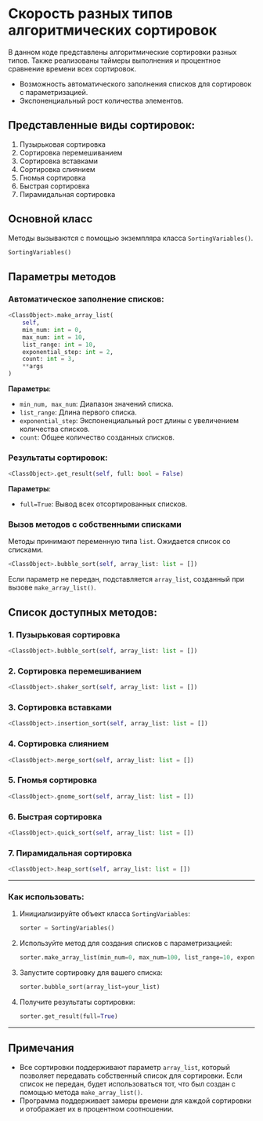 
# Скорость разных типов алгоритмических сортировок

В данном коде представлены алгоритмические сортировки разных типов.
Также реализованы таймеры выполнения и процентное сравнение времени всех сортировок.

* Возможность автоматического заполнения списков для сортировок с параметризацией.
* Экспоненциальный рост количества элементов.

## Представленные виды сортировок:

1. Пузырьковая сортировка
2. Сортировка перемешиванием
3. Сортировка вставками
4. Сортировка слиянием
5. Гномья сортировка
6. Быстрая сортировка
7. Пирамидальная сортировка

## Основной класс

Методы вызываются с помощью экземпляра класса `SortingVariables()`.

```python
SortingVariables()
```

## Параметры методов

### Автоматическое заполнение списков:

```python
<ClassObject>.make_array_list(
    self,
    min_num: int = 0,
    max_num: int = 10,
    list_range: int = 10,
    exponential_step: int = 2,
    count: int = 3,
    **args
)
```

**Параметры**:
- `min_num, max_num`: Диапазон значений списка.
- `list_range`: Длина первого списка.
- `exponential_step`: Экспоненциальный рост длины с увеличением количества списков.
- `count`: Общее количество созданных списков.

### Результаты сортировок:

```python
<ClassObject>.get_result(self, full: bool = False)
```

**Параметры**:
- `full=True`: Вывод всех отсортированных списков.

### Вызов методов с собственными списками

Методы принимают переменную типа `list`. Ожидается список со списками.

```python
<ClassObject>.bubble_sort(self, array_list: list = [])
```

Если параметр не передан, подставляется `array_list`, созданный при вызове `make_array_list()`.

## Список доступных методов:

### 1. Пузырьковая сортировка
```python
<ClassObject>.bubble_sort(self, array_list: list = [])
```

### 2. Сортировка перемешиванием
```python
<ClassObject>.shaker_sort(self, array_list: list = [])
```

### 3. Сортировка вставками
```python
<ClassObject>.insertion_sort(self, array_list: list = [])
```

### 4. Сортировка слиянием
```python
<ClassObject>.merge_sort(self, array_list: list = [])
```

### 5. Гномья сортировка
```python
<ClassObject>.gnome_sort(self, array_list: list = [])
```

### 6. Быстрая сортировка
```python
<ClassObject>.quick_sort(self, array_list: list = [])
```

### 7. Пирамидальная сортировка
```python
<ClassObject>.heap_sort(self, array_list: list = [])
```

---

### Как использовать:

1. Инициализируйте объект класса `SortingVariables`:
   ```python
   sorter = SortingVariables()
   ```

2. Используйте метод для создания списков с параметризацией:
   ```python
   sorter.make_array_list(min_num=0, max_num=100, list_range=10, exponential_step=2, count=5)
   ```

3. Запустите сортировку для вашего списка:
   ```python
   sorter.bubble_sort(array_list=your_list)
   ```

4. Получите результаты сортировки:
   ```python
   sorter.get_result(full=True)
   ```

---

## Примечания

- Все сортировки поддерживают параметр `array_list`, который позволяет передавать собственный список для сортировки. Если список не передан, будет использоваться тот, что был создан с помощью метода `make_array_list()`.
- Программа поддерживает замеры времени для каждой сортировки и отображает их в процентном соотношении.
